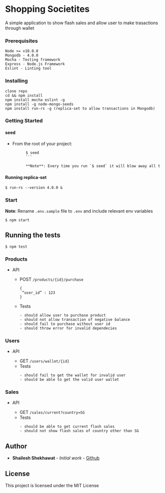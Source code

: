 # Shopping Societites

A simple application to show flash sales and allow user to make trasactions through wallet

### Prerequisites

```
Node >= v10.0.0
Mongodb - 4.0.0
Mocha - Testing framework
Express - Node.js Framework
Eslint - Linting tool
```

### Installing

```
clone repo
cd && npm install
npm install mocha eslint -g
npm install -g node-mongo-seeds
npm install run-rs -g (replica-set to allow transactions in Mongodb)
```

### Getting Started

#### seed

- From the root of your project:

  ````sh
  		$ seed
  		```

  		**Note**: Every time you run `$ seed` it will blow away all the data in your collections and re-populate them with whatever is in your `/seeds` directory.
  ````

#### Running replica-set

```
$ run-rs --version 4.0.0 &
```

### Start

**Note**: Rename `.env.sample` file to `.env` and include relevant env variables

```
$ npm start
```

## Running the tests

```
$ npm test
```

### Products

- API

  - POST `/products/{id}/purchase`
    ```
    {
     “user_id” : 123
    }
    ```
  - Tests
    ```
    - should allow user to purchase product
    - should not allow transaction of negative balance
    - should fail to purchase without user id
    - should throw error for invalid dependecies
    ```

### Users

- API

  - GET `/users/wallet/{id}`
  - Tests
    ```
    - should fail to get the wallet for invalid user
    - should be able to get the valid user wallet
    ```

### Sales

- API

  - GET `/sales/current?country=SG`
  - Tests
    ```
    - should be able to get current flash sales
    - should not show flash sales of country other than SG
    ```

## Author

- **Shailesh Shekhawat** - _Initial work_ - [Github](https://github.com/thatshailesh)

## License

This project is licensed under the MIT License
